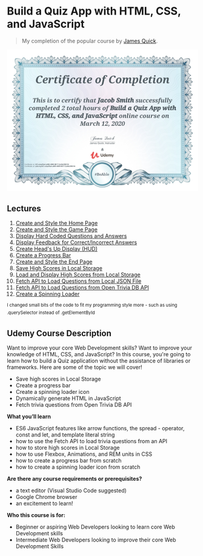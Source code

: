 # Build a Quiz App with HTML, CSS, and JavaScript
> My completion of the popular course by [James Quick](https://github.com/jamesqquick/).

![](certificate.jpg)

## Lectures

1. [Create and Style the Home Page](https://github.com/itsnewt/Build-A-Quiz-App-With-HTML-CSS-and-JavaScript/tree/master/Lecture%201.%20Create%20and%20Style%20the%20Home%20Page)
2. [Create and Style the Game Page](https://github.com/itsnewt/Build-A-Quiz-App-With-HTML-CSS-and-JavaScript/tree/master/Lecture%202.%20Create%20and%20Style%20the%20Game%20Page)
3. [Display Hard Coded Questions and Answers](https://github.com/itsnewt/Build-A-Quiz-App-With-HTML-CSS-and-JavaScript/tree/master/Lecture%203.%20Display%20Hard%20Coded%20Questions%20and%20Answers)
4. [Display Feedback for Correct/Incorrect Answers](https://github.com/itsnewt/Build-A-Quiz-App-With-HTML-CSS-and-JavaScript/tree/master/Lecture%204.%20Display%20Feedback%20for%20Correct%20or%20Incorrect%20Answers)
5. [Create Head's Up Display (HUD)](https://github.com/itsnewt/Build-A-Quiz-App-With-HTML-CSS-and-JavaScript/tree/master/Lecture%205.%20Create%20Head's%20Up%20Display%20(HUD))
6. [Create a Progress Bar](https://github.com/itsnewt/Build-A-Quiz-App-With-HTML-CSS-and-JavaScript/tree/master/Lecture%206.%20Create%20a%20Progress%20Bar)
7. [Create and Style the End Page](https://github.com/itsnewt/Build-A-Quiz-App-With-HTML-CSS-and-JavaScript/tree/master/Lecture%207.%20Create%20and%20Style%20the%20End%20Page)
8. [Save High Scores in Local Storage](https://github.com/itsnewt/Build-A-Quiz-App-With-HTML-CSS-and-JavaScript/tree/master/Lecture%208.%20Save%20High%20Scores%20in%20Local%20Storage)
9. [Load and Display High Scores from Local Storage](https://github.com/itsnewt/Build-A-Quiz-App-With-HTML-CSS-and-JavaScript/tree/master/Lecture%209.%20Load%20and%20Display%20High%20Scores%20from%20Local%20Storage)
10. [Fetch API to Load Questions from Local JSON File](https://github.com/itsnewt/Build-A-Quiz-App-With-HTML-CSS-and-JavaScript/tree/master/Lecture%2010.%20Fetch%20API%20to%20Load%20Questions%20from%20Local%20JSON%20File)
11. [Fetch API to Load Questions from Open Trivia DB API](https://github.com/itsnewt/Build-A-Quiz-App-With-HTML-CSS-and-JavaScript/tree/master/Lecture%2011.%20Fetch%20API%20to%20Load%20Questions%20from%20Open%20Trivia%20DB%20API)
12. [Create a Spinning Loader](https://github.com/itsnewt/Build-A-Quiz-App-With-HTML-CSS-and-JavaScript/tree/master/Lecture%2012.%20Create%20a%20Spinning%20Loader)

<sup>I changed small bits of the code to fit my programming style more - such as using .querySelector instead of .getElementById</sup>

## Udemy Course Description

Want to improve your core Web Development skills? Want to improve your knowledge of HTML, CSS, and JavaScript? In this course, you're going to learn how to build a Quiz application without the assistance of libraries or frameworks. Here are some of the topic we will cover!

- Save high scores in Local Storage
- Create a progress bar
- Create a spinning loader icon
- Dynamically generate HTML in JavaScript
- Fetch trivia questions from Open Trivia DB API

**What you’ll learn**
- ES6 JavaScript features like arrow functions, the spread - operator, const and let, and template literal string
- how to use the Fetch API to load trivia questions from an API
- how to store high scores in Local Storage
- how to use Flexbox, Animations, and REM units in CSS
- how to create a progress bar from scratch
- how to create a spinning loader icon from scratch

**Are there any course requirements or prerequisites?**
- a text editor (Visual Studio Code suggested)
- Google Chrome browser
- an excitement to learn!

**Who this course is for:**
- Beginner or aspiring Web Developers looking to learn core Web Development skills
- Intermediate Web Developers looking to improve their core Web Development Skills
